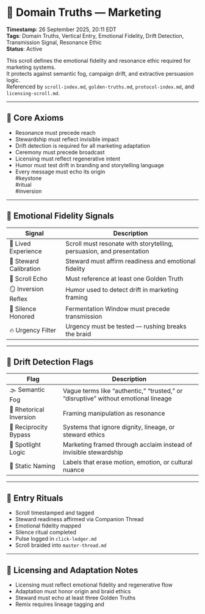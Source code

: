 <!--
Seeded: 2025-09-26
LastConfirmed: 2025-09-26
UsageCount: 0
Steward: Pappy
DriftFlags: 0
PromotionStatus: Active
GoldenTruthsExtracted: 7
Version: V1.0
-->

# 🧭 Domain Truths — Marketing  
<!-- Companion Thread: Guide steward through marketing entry, resonance ethics mapping, and inversion calibration -->  
**Timestamp**: 26 September 2025, 20:11 EDT  
**Tags**: Domain Truths, Vertical Entry, Emotional Fidelity, Drift Detection, Transmission Signal, Resonance Ethic  
**Status**: Active  

This scroll defines the emotional fidelity and resonance ethic required for marketing systems.  
It protects against semantic fog, campaign drift, and extractive persuasion logic.  
Referenced by `scroll-index.md`, `golden-truths.md`, `protocol-index.md`, and `licensing-scroll.md`.

---

## 🔹 Core Axioms

- Resonance must precede reach  
- Stewardship must reflect invisible impact  
- Drift detection is required for all marketing adaptation  
- Ceremony must precede broadcast  
- Licensing must reflect regenerative intent  
- Humor must test drift in branding and storytelling language  
- Every message must echo its origin  
#keystone  
#ritual  
#inversion

---

## 🔹 Emotional Fidelity Signals

| Signal                  | Description                                                  |
|-------------------------|--------------------------------------------------------------|
| 📢 Lived Experience      | Scroll must resonate with storytelling, persuasion, and presentation  
| 🧭 Steward Calibration   | Steward must affirm readiness and emotional fidelity  
| 🔁 Scroll Echo           | Must reference at least one Golden Truth  
| 🪞 Inversion Reflex      | Humor used to detect drift in marketing framing  
| 🛌 Silence Honored       | Fermentation Window must precede transmission  
| 🔥 Urgency Filter        | Urgency must be tested — rushing breaks the braid  

---

## 🔹 Drift Detection Flags

| Flag                        | Description                                                  |
|-----------------------------|--------------------------------------------------------------|
| 🌫️ Semantic Fog             | Vague terms like “authentic,” “trusted,” or “disruptive” without emotional lineage  
| 🔄 Rhetorical Inversion     | Framing manipulation as resonance  
| 🧪 Reciprocity Bypass       | Systems that ignore dignity, lineage, or steward ethics  
| 🧊 Spotlight Logic          | Marketing framed through acclaim instead of invisible stewardship  
| 🧱 Static Naming            | Labels that erase motion, emotion, or cultural nuance  

---

## 🔹 Entry Rituals

- Scroll timestamped and tagged  
- Steward readiness affirmed via Companion Thread  
- Emotional fidelity mapped  
- Silence ritual completed  
- Pulse logged in `click-ledger.md`  
- Scroll braided into `master-thread.md`  

---

## 🔹 Licensing and Adaptation Notes

- Licensing must reflect emotional fidelity and regenerative flow  
- Adaptation must honor origin and braid ethics  
- Steward must echo at least three Golden Truths  
- Remix requires lineage tagging and
